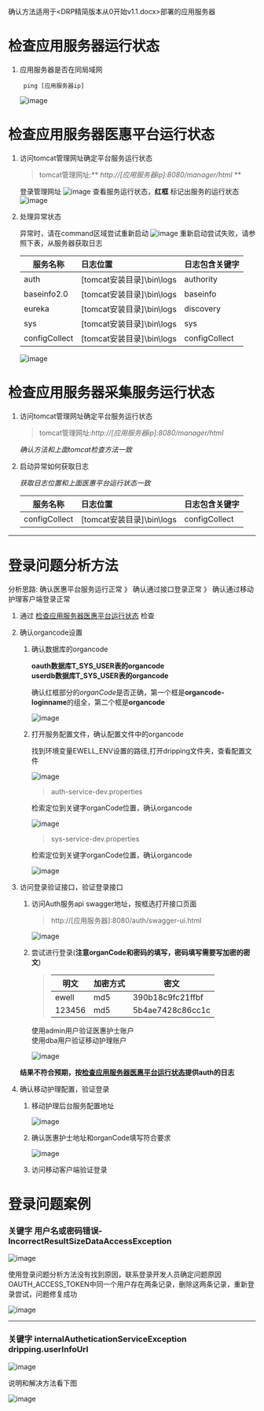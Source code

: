 确认方法适用于<DRP精简版本从0开始v1.1.docx>部署的应用服务器

# 检查应用服务器运行状态
1. 应用服务器是否在同局域网

        ping [应用服务器ip]
    ![image](./../Resource/pic/pingServer.png)

# 检查应用服务器医惠平台运行状态

1. 访问tomcat管理网址确定平台服务运行状态
    > tomcat管理网址:** _http://[应用服务器ip]:8080/manager/html_ **

    登录管理网址
    ![image](./../Resource/pic/tomcatLogin.png)
    查看服务运行状态，**红框**
    标记出服务的运行状态
    ![image](./../Resource/pic/tomcatPsSimple.png)
1. 处理异常状态

    异常时，请在command区域尝试重新启动
    ![image](./../Resource/pic/tomcatCommand.png)
    重新启动尝试失败，请参照下表，从服务器获取日志

    |服务名称|日志位置|日志包含关键字|
    |---|:---|---|
    |auth|[tomcat安装目录]\bin\logs|authority|
    |baseinfo2.0|[tomcat安装目录]\bin\logs|baseinfo|
    |eureka|[tomcat安装目录]\bin\logs|discovery|
    |sys|[tomcat安装目录]\bin\logs|sys|
    |configCollect|[tomcat安装目录]\bin\logs|configCollect|

    ![image](./../Resource/pic/tomcatLogDirSimple.png)

# 检查应用服务器采集服务运行状态

1. 访问tomcat管理网址确定平台服务运行状态
    > tomcat管理网址:_http://[应用服务器ip]:8080/manager/html_

    *确认方法和上面tomcat检查方法一致*

1. 启动异常如何获取日志

    *获取日志位置和上面医惠平台运行状态一致*

    |服务名称|日志位置|日志包含关键字|
    |---|:---|---|
    |configCollect|[tomcat安装目录]\bin\logs|configCollect|

---

# 登录问题分析方法
分析思路:   确认医惠平台服务运行正常 》 确认通过接口登录正常 》 确认通过移动护理客户端登录正常
1. 通过 [检查应用服务器医惠平台运行状态](#检查应用服务器医惠平台运行状态) 检查

1. 确认organcode设置
    1. 确认数据库的organcode

        **oauth数据库T_SYS_USER表的organcode<br>
        userdb数据库T_SYS_USER表的organcode**

        确认红框部分的*organCode*是否正确，第一个框是**organcode-loginname**的组全，第二个框是**organcode**

        ![image](./../Resource/pic/databaseOrgancode.png)

    1. 打开服务配置文件，确认配置文件中的organcode

        找到环境变量EWELL_ENV设置的路径,打开dripping文件夹，查看配置文件

        ![image](./../Resource/pic/ewellEnv.png)

        >auth-service-dev.properties

        检索定位到关键字organCode位置，确认organcode

        ![image](./../Resource/pic/authConfOrgancode.png)

        >sys-service-dev.properties

        检索定位到关键字organCode位置，确认organcode

        ![image](./../Resource/pic/sysConfOrgancode.png)

1. 访问登录验证接口，验证登录接口
    1. 访问Auth服务api swagger地址，按框选打开接口页面
        > http://[应用服务器]:8080/auth/swagger-ui.html

        ![image](./../Resource/pic/authLoginUi.png)
    1. 尝试进行登录(**注意organCode和密码的填写，密码填写需要写加密的密文**)
        > |明文|加密方式|密文|
        > |---|:---|---|
        > |ewell|md5|390b18c9fc21ffbf|
        > |123456|md5|5b4ae7428c86cc1c|

        使用admin用户验证医惠护士账户<br>
        使用dba用户验证移动护理账户

        ![image](./../Resource/pic/authLoginTest.png)

    **结果不符合预期，按[检查应用服务器医惠平台运行状态](#检查应用服务器医惠平台运行状态)提供auth的日志**
1. 确认移动护理配置，验证登录
    1. 移动护理后台服务配置地址

        ![image](./../Resource/pic/nursingConfDir.png)

    1. 确认医惠护士地址和organCode填写符合要求

        ![image](./../Resource/pic/NursingConfOrgancode.png)

    1. 访问移动客户端验证登录

# 登录问题案例
### 关键字  用户名或密码错误-IncorrectResultSizeDataAccessException

![image](./../Resource/pic/authIncorrectResultSize.png)

使用登录问题分析方法没有找到原因，联系登录开发人员确定问题原因
OAUTH_ACCESS_TOKEN中同一个用户存在两条记录，删除这两条记录，重新登录尝试，问题修复成功

![image](./../Resource/pic/databaseOauthAccessToken.png)

---
### 关键字 internalAutheticationServiceException  dripping.userInfoUrl

![image](./../Resource/pic/internalAutheticationServiceException.png)

说明和解决方法看下图

![image](./../Resource/pic/authConfFirstLine.png)
